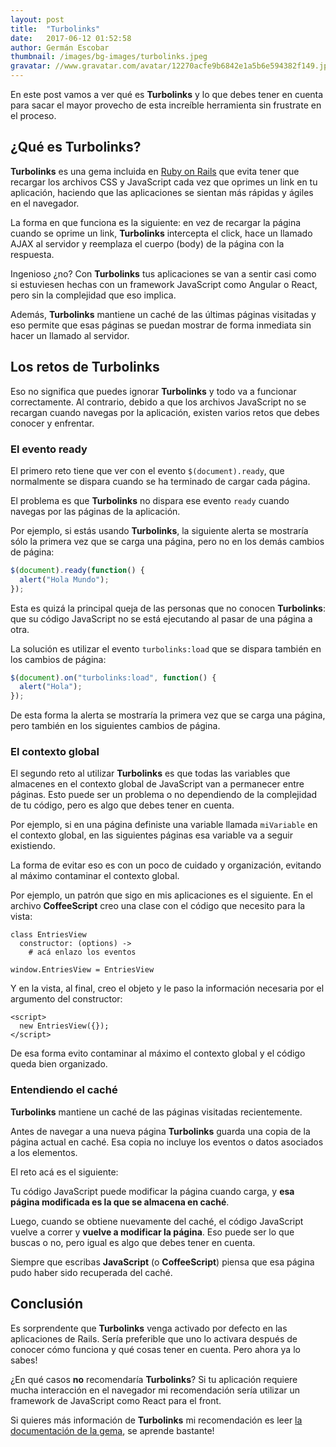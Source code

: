 ```yaml
---
layout: post
title:  "Turbolinks"
date:   2017-06-12 01:52:58
author: Germán Escobar
thumbnail: /images/bg-images/turbolinks.jpeg
gravatar: //www.gravatar.com/avatar/12270acfe9b6842e1a5b6e594382f149.jpg?s=80
---
```


En este post vamos a ver qué es **Turbolinks** y lo que debes tener en cuenta para sacar el mayor provecho de esta increíble herramienta sin frustrate en el proceso.<!--more-->

## ¿Qué es Turbolinks?

**Turbolinks** es una gema incluida en [Ruby on Rails](http://rubyonrails.org/) que evita tener que recargar los archivos CSS y JavaScript cada vez que oprimes un link en tu aplicación, haciendo que las aplicaciones se sientan más rápidas y ágiles en el navegador.

La forma en que funciona es la siguiente: en vez de recargar la página cuando se oprime un link, **Turbolinks** intercepta el click, hace un llamado AJAX al servidor y reemplaza el cuerpo (body) de la página con la respuesta.

Ingenioso ¿no? Con **Turbolinks** tus aplicaciones se van a sentir casi como si estuviesen hechas con un framework JavaScript como Angular o React, pero sin la complejidad que eso implica.

Además, **Turbolinks** mantiene un caché de las últimas páginas visitadas y eso permite que esas páginas se puedan mostrar de forma inmediata sin hacer un llamado al servidor.

## Los retos de Turbolinks

Eso no significa que puedes ignorar **Turbolinks** y todo va a funcionar correctamente. Al contrario, debido a que los archivos JavaScript no se recargan cuando navegas por la aplicación, existen varios retos que debes conocer y enfrentar.

### El evento ready

El primero reto tiene que ver con el evento `$(document).ready`, que normalmente se dispara cuando se ha terminado de cargar cada página.

El problema es que **Turbolinks** no dispara ese evento `ready` cuando navegas por las páginas de la aplicación.

Por ejemplo, si estás usando **Turbolinks**, la siguiente alerta se mostraría sólo la primera vez que se carga una página, pero no en los demás cambios de página:

```js
$(document).ready(function() {
  alert("Hola Mundo");
});
```

Esta es quizá la principal queja de las personas que no conocen **Turbolinks**: que su código JavaScript no se está ejecutando al pasar de una página a otra.

La solución es utilizar el evento `turbolinks:load` que se dispara también en los cambios de página:

```js
$(document).on("turbolinks:load", function() {
  alert("Hola");
});
```

De esta forma la alerta se mostraría la primera vez que se carga una página, pero también en los siguientes cambios de página.


### El contexto global

El segundo reto al utilizar **Turbolinks** es que todas las variables que almacenes en el contexto global de JavaScript van a permanecer entre páginas. Esto puede ser un problema o no dependiendo de la complejidad de tu código, pero es algo que debes tener en cuenta.

Por ejemplo, si en una página definiste una variable llamada `miVariable` en el contexto global, en las siguientes páginas esa variable va a seguir existiendo.

La forma de evitar eso es con un poco de cuidado y organización, evitando al máximo contaminar el contexto global.

Por ejemplo, un patrón que sigo en mis aplicaciones es el siguiente. En el archivo **CoffeeScript** creo una clase con el código que necesito para la vista:

<pre><code class="overflow coffeescript">class EntriesView
  constructor: (options) ->
    # acá enlazo los eventos

window.EntriesView = EntriesView
</code></pre>

Y en la vista, al final, creo el objeto y le paso la información necesaria por el argumento del constructor:

<pre><code class="overflow html">&lt;script&gt;
  new EntriesView({});
&lt;/script&gt;</code></pre>

De esa forma evito contaminar al máximo el contexto global y el código queda bien organizado.

### Entendiendo el caché

**Turbolinks** mantiene un caché de las páginas visitadas recientemente.

Antes de navegar a una nueva página **Turbolinks** guarda una copia de la página actual en caché. Esa copia no incluye los eventos o datos asociados a los elementos.

El reto acá es el siguiente:

Tu código JavaScript puede modificar la página cuando carga, y **esa página modificada es la que se almacena en caché**.

Luego, cuando se obtiene nuevamente del caché, el código JavaScript vuelve a correr y **vuelve a modificar la página**. Eso puede ser lo que buscas o no, pero igual es algo que debes tener en cuenta.

Siempre que escribas **JavaScript** (o **CoffeeScript**) piensa que esa página pudo haber sido recuperada del caché.


## Conclusión

Es sorprendente que **Turbolinks** venga activado por defecto en las aplicaciones de Rails. Sería preferible que uno lo activara después de conocer cómo funciona y qué cosas tener en cuenta. Pero ahora ya lo sabes!

¿En qué casos **no** recomendaría **Turbolinks**? Si tu aplicación requiere mucha interacción en el navegador mi recomendación sería utilizar un framework de JavaScript como React para el front.

Si quieres más información de **Turbolinks** mi recomendación es leer <a href="https://github.com/turbolinks/turbolinks" target="_blank">la documentación de la gema</a>, se aprende bastante!
